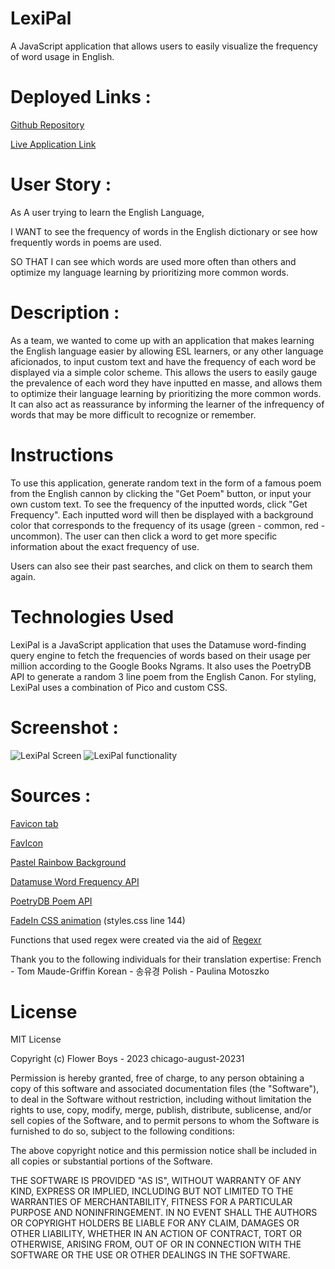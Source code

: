 # LexiPal

A JavaScript application that allows users to easily visualize the frequency of word usage in English.

# Deployed Links :

[Github Repository](https://github.com/chicago-august-20231/word-checker)

[Live Application Link](https://chicago-august-20231.github.io/Word-Frequency-Calculator/)

# User Story :

As A user trying to learn the English Language,

I WANT to see the frequency of words in the English dictionary or see how frequently words in poems are used.

SO THAT I can see which words are used more often than others and optimize my language learning by prioritizing more common words.

# Description :

As a team, we wanted to come up with an application that makes learning the English language easier by allowing ESL learners, or any other language aficionados, to input custom text and have the frequency of each word be displayed via a simple color scheme. This allows the users to easily gauge the prevalence of each word they have inputted en masse, and allows them to optimize their language learning by prioritizing the more common words. It can also act as reassurance by informing the learner of the infrequency of words that may be more difficult to recognize or remember.

# Instructions

To use this application, generate random text in the form of a famous poem from the English cannon by clicking the "Get Poem" button, or input your own custom text. To see the frequency of the inputted words, click "Get Frequency". Each inputted word will then be displayed with a background color that corresponds to the frequency of its usage (green - common, red - uncommon). The user can then click a word to get more specific information about the exact frequency of use.

Users can also see their past searches, and click on them to search them again.

# Technologies Used

LexiPal is a JavaScript application that uses the Datamuse word-finding query engine to fetch the frequencies of words based on their usage per million according to the Google Books Ngrams. It also uses the PoetryDB API to generate a random 3 line poem from the English Canon. For styling, LexiPal uses a combination of Pico and custom CSS.

# Screenshot :

![LexiPal Screen](./assets/icons/screenshot.png)
![LexiPal functionality](./assets/icons/screenshot2.png)

# Sources :

[Favicon tab](https://www.flaticon.com/free-icon/data_2326855?term=dictionary&related_id=2326855)

[FavIcon](https://www.flaticon.com/free-icon/language_484633)

[Pastel Rainbow Background](https://www.deviantart.com/queenazraelabaddon/art/Pastel-Rainbow-Ombre-783494420)

[Datamuse Word Frequency API](https://www.datamuse.com/api/)

[PoetryDB Poem API](https://poetrydb.org/index.html)

[FadeIn CSS animation](https://blog.hubspot.com/website/css-fade-in) (styles.css line 144)

Functions that used regex were created via the aid of [Regexr](https://regexr.com)

Thank you to the following individuals for their translation expertise:
French - Tom Maude-Griffin
Korean - 송유경
Polish - Paulina Motoszko

# License

MIT License

Copyright (c) Flower Boys - 2023 chicago-august-20231

Permission is hereby granted, free of charge, to any person obtaining a copy
of this software and associated documentation files (the "Software"), to deal
in the Software without restriction, including without limitation the rights
to use, copy, modify, merge, publish, distribute, sublicense, and/or sell
copies of the Software, and to permit persons to whom the Software is
furnished to do so, subject to the following conditions:

The above copyright notice and this permission notice shall be included in all
copies or substantial portions of the Software.

THE SOFTWARE IS PROVIDED "AS IS", WITHOUT WARRANTY OF ANY KIND, EXPRESS OR
IMPLIED, INCLUDING BUT NOT LIMITED TO THE WARRANTIES OF MERCHANTABILITY,
FITNESS FOR A PARTICULAR PURPOSE AND NONINFRINGEMENT. IN NO EVENT SHALL THE
AUTHORS OR COPYRIGHT HOLDERS BE LIABLE FOR ANY CLAIM, DAMAGES OR OTHER
LIABILITY, WHETHER IN AN ACTION OF CONTRACT, TORT OR OTHERWISE, ARISING FROM,
OUT OF OR IN CONNECTION WITH THE SOFTWARE OR THE USE OR OTHER DEALINGS IN THE
SOFTWARE.
